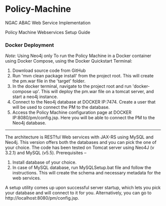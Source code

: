 # Policy-Machine
NGAC ABAC Web Service Implementation

Policy Machine Webservices
Setup Guide

### Docker Deployment
*Note:* Using Neo4j only
To run the Policy Machine in a Docker container using Docker Compose, using the Docker Quickstart Terminal:
1. Download source code from GitHub
2. Run 'mvn clean package install' from the project root.  This will create the pm.war file in the 'target' folder.
3. In the docker terminal, navigate to the project root and run 'docker-compose up'.  This will deploy the pm.war file on a tomcat server, and start a neo4j instance.
4. Connect to the Neo4j database at DOCKER IP:7474. Create a user that will be used to connect the PM to the database.
4. Access the Policy Machine configuration page at DOCKER IP:8080/pm/config.jsp. Here you will be able to connect the PM to the Neo4j database.

---

The architecture is RESTful Web services with JAX-RS using MySQL and Neo4j. This version offers both the databases and you can pick the one of your choice. The code has been tested on Tomcat server using Neo4J (v 3.2.1) and MySQL (v5.5). 
Prerequisites – 
1.	Install database of your choice. 
2.	In case of MySQL database, run MySQLSetup.bat file and follow the instructions. This will create the schema and necessary metadata for the web services. 

A setup utility comes up upon successful server startup, which lets you pick your database and will connect to it for you. Alternatively, you can go to http://localhost:8080/pm/config.jsp.

